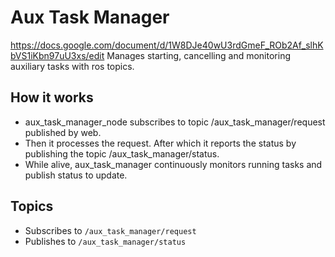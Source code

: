 # Aux Task Manager
https://docs.google.com/document/d/1W8DJe40wU3rdGmeF_ROb2Af_slhKbVS1iKbn97uU3xs/edit
Manages starting, cancelling and monitoring auxiliary tasks with ros topics.

## How it works
- aux_task_manager_node subscribes to topic /aux_task_manager/request published by web.
- Then it processes the request. After which it reports the status by publishing the topic /aux_task_manager/status.
- While alive, aux_task_manager continuously monitors running tasks and publish status to update.

## Topics
- Subscribes to `/aux_task_manager/request` 
- Publishes to `/aux_task_manager/status`

